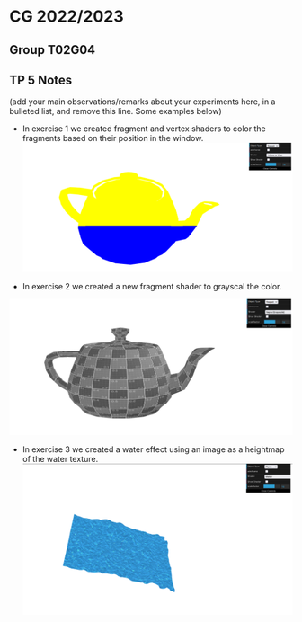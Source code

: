 # CG 2022/2023

## Group T02G04

## TP 5 Notes

(add your main observations/remarks about your experiments here, in a bulleted list, and remove this line. Some examples below)

- In exercise 1 we created fragment and vertex shaders to color the fragments based on their position in the window.
![Screenshot 1](screenshots/cg-t02g04-tp5-1.png)

- In exercise 2 we created a new fragment shader to grayscal the color.

![Screenshot 2](screenshots/cg-t02g04-tp5-2.png)

- In exercise 3 we created a water effect using an image as a heightmap of the water texture.
![Screenshot 3](screenshots/cg-t02g04-tp5-3.png)
